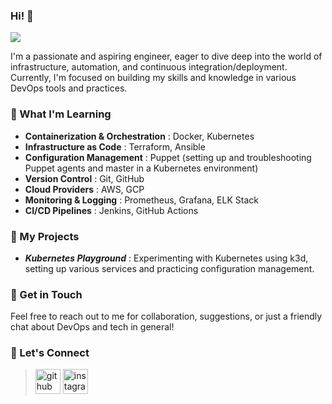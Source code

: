 ### Hi! 👋
![](anime-style-mythical-dragon-creature.jpg)

I'm a passionate and aspiring engineer, eager to dive deep into the world of infrastructure, automation, and continuous integration/deployment. Currently, I'm focused on building my skills and knowledge in various DevOps tools and practices.


### 🚀 What I'm Learning
  - **Containerization & Orchestration** : Docker, Kubernetes
  - **Infrastructure as Code** : Terraform, Ansible
  - **Configuration Management** : Puppet (setting up and troubleshooting Puppet agents and master in a Kubernetes environment)
  - **Version Control** : Git, GitHub
  - **Cloud Providers** : AWS, GCP
  - **Monitoring & Logging** : Prometheus, Grafana, ELK Stack
  - **CI/CD Pipelines** : Jenkins, GitHub Actions


### 🌱 My Projects
  - ***Kubernetes Playground*** : Experimenting with Kubernetes using k3d, setting up various services and practicing configuration management.

### 💬 Get in Touch
Feel free to reach out to me for collaboration, suggestions, or just a friendly chat about DevOps and tech in general!


### 🤝 Let's Connect

> [<img src='https://cdn.jsdelivr.net/npm/simple-icons@3.0.1/icons/github.svg' alt='github' height='40'>](https://github.com/dhanush-nferx)    [<img src='https://cdn.jsdelivr.net/npm/simple-icons@3.0.1/icons/instagram.svg' alt='instagram' height='40'>](https://www.instagram.com/advcartel/)  
